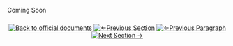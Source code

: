 Coming Soon
<div align="center" style="margin: 1.5rem 0;">

[![Back to official documents](https://img.shields.io/badge/Back_to_official_documents-007ACC?style=for-the-badge&scale=1.3)](../README.md)
[![←Previous Section](https://img.shields.io/badge/Previous_Section_%E2%86%90-FF7733?style=for-the-badge&scale=1.3)](/5.API%20endpoint)
[![←Previous Paragraph](https://img.shields.io/badge/Previous_Paragraph_%E2%86%90-FF7733?style=for-the-badge&scale=1.3)](/6.Webhook/1.Guide%20to%20subscribe%20webhook.md)
[![Next Section →](https://img.shields.io/badge/Next_Section_%E2%86%92-00CC88?style=for-the-badge&scale=1.3)](/7.References/1.ISO.md)

</div>
